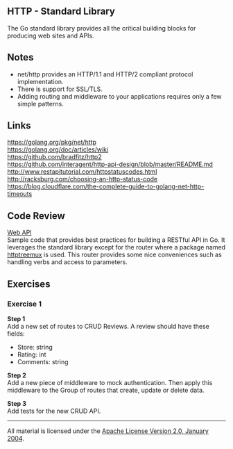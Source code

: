 ## HTTP - Standard Library

The Go standard library provides all the critical building blocks for producing web sites and APIs.

## Notes

* net/http provides an HTTP/1.1 and HTTP/2 compliant protocol implementation.
* There is support for SSL/TLS.
* Adding routing and middleware to your applications requires only a few simple patterns.

## Links

https://golang.org/pkg/net/http  
https://golang.org/doc/articles/wiki  
https://github.com/bradfitz/http2  
https://github.com/interagent/http-api-design/blob/master/README.md  
http://www.restapitutorial.com/httpstatuscodes.html  
http://racksburg.com/choosing-an-http-status-code  
https://blog.cloudflare.com/the-complete-guide-to-golang-net-http-timeouts

## Code Review

[Web API](cmd/apid)  
Sample code that provides best practices for building a RESTful API in Go. It leverages the standard library except for the router where a package named [httptreemux](https://github.com/dimfeld/httptreemux) is used. This router provides some nice conveniences such as handling verbs and access to parameters.

## Exercises

### Exercise 1

**Step 1**  
Add a new set of routes to CRUD Reviews. A review should have these fields:

* Store: string
* Rating: int
* Comments: string

**Step 2**  
Add a new piece of middleware to mock authentication. Then apply this middleware to the Group of routes that create, update or delete data.

**Step 3**  
Add tests for the new CRUD API.

___
All material is licensed under the [Apache License Version 2.0, January 2004](http://www.apache.org/licenses/LICENSE-2.0).
